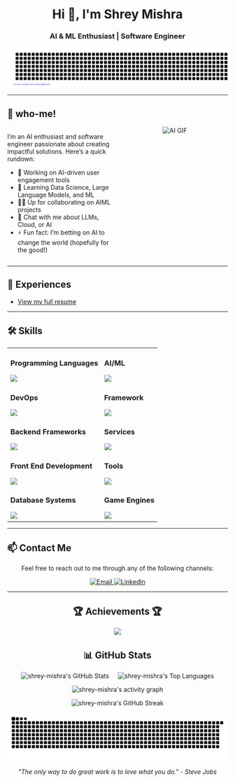 <h1 align="center">Hi 👋, I'm Shrey Mishra</h1>
<h3 align="center">AI & ML Enthusiast | Software Engineer</h3>

![gitartwork](gitartwork.svg)




---

## 🚀 who-me!

<div style="display: flex; justify-content: space-between; gap: 20px;">
  <div style="flex: 1; text-align: left;">
    <p>I’m an AI enthusiast and software engineer passionate about creating impactful solutions. Here’s a quick rundown:</p>
    <ul>
      <li>🔭 Working on AI-driven user engagement tools</li>
      <li>🌱 Learning Data Science, Large Language Models, and ML</li>
      <li>👯‍♂️ Up for collaborating on AIML projects</li>
      <li>💬 Chat with me about LLMs, Cloud, or AI</li>
      <li>⚡ Fun fact: I’m betting on AI to change the world (hopefully for the good!)</li>
    </ul>
  </div>
  <div style="flex: 1; text-align: center;">
    <img src="https://i.gifer.com/Gmjd.gif" alt="AI GIF" style="width: 300px; height: auto;"/>
  </div>
</div>

---

## 📄 Experiences

- [View my full resume](https://drive.google.com/file/d/14O4oVN6HEjzotuLcE1KcLe0Q0DglqXHf/view?usp=sharing)

---

## 🛠️ Skills

<table style="border-collapse: collapse; width: 100%;">
  <tr>
    <td>
      <h3>Programming Languages</h3>
      <img src="https://skillicons.dev/icons?i=python,c,javascript" />
      <h3>DevOps</h3>
      <img src="https://skillicons.dev/icons?i=docker,aws,gcp" />
      <h3>Backend Frameworks</h3>
      <img src="https://skillicons.dev/icons?i=fastapi,flask,django,redis,postgresql" />
      <h3>Front End Development</h3>
      <img src="https://skillicons.dev/icons?i=html,css,javascript,react" />
      <h3>Database Systems</h3>
      <img src="https://skillicons.dev/icons?i=mongodb,mysql,postgres" />
    </td>
    <td>
      <h3>AI/ML</h3>
      <img src="https://skillicons.dev/icons?i=pytorch,opencv,scikitlearn,numpy,pandas" />
      <h3>Framework</h3>
      <img src="https://skillicons.dev/icons?i=django,fastapi" />
      <h3>Services</h3>
      <img src="https://skillicons.dev/icons?i=azure,firebase,postman" />
      <h3>Tools</h3>
      <img src="https://skillicons.dev/icons?i=git,vscode,linux,nginx" />
      <h3>Game Engines</h3>
      <img src="https://skillicons.dev/icons?i=unreal" />
    </td>
  </tr>
</table>


---

## 📫 Contact Me

<p align="center">Feel free to reach out to me through any of the following channels:</p>

<p align="center">
  <a href="mailto:shrey.mishra.dev@gmail.com">
    <img src="https://img.shields.io/badge/Email-shrey.mishra.dev%40gmail.com-333333?style=for-the-badge&logo=gmail&logoColor=white" alt="Email">
  </a>
  <a href="https://www.linkedin.com/in/-shrey-mishra">
    <img src="https://img.shields.io/badge/LinkedIn-Shrey%20Mishra-0A66C2?style=for-the-badge&logo=linkedin&logoColor=white" alt="LinkedIn">
  </a>
</p>

---


<!-- Trophies -->
<h2 align="center">🏆 Achievements 🏆</h2>
<p align="center">
  <img src="https://github-profile-trophy.vercel.app/?username=shrey-mishra&theme=onestar" />
</p>

<h2 align="center">📊 GitHub Stats</h2>

<p align="center">
  <div style="display: flex; justify-content: center; align-items: center; margin: 0 auto;">
    <img src="https://github-readme-stats.vercel.app/api?username=shrey-mishra&show_icons=true&count_private=true&theme=react&include_all_commits=true&hide_border=true&custom_title=My%20GitHub%20Stats&animated=true" alt="shrey-mishra's GitHub Stats" style="margin: 0 10px;"/>
    <img src="https://github-readme-stats.vercel.app/api/top-langs/?username=shrey-mishra&layout=compact&theme=react&hide_border=true" alt="shrey-mishra's Top Languages" style="margin: 0 10px;"/>
  </div>
</p>

<p align="center">
  <img src="https://github-readme-activity-graph.vercel.app/graph?username=shrey-mishra&theme=react-dark" alt="shrey-mishra's activity graph" />
</p>
<p align="center">
  <img src="https://github-readme-streak-stats.herokuapp.com/?user=shrey-mishra&theme=vue-dark&hide_border=true" alt="shrey-mishra's GitHub Streak" />
</p>

![snake gif](https://github.com/shrey-mishra/shrey-mishra/blob/output/github-snake-dark.svg)


<p align="center"><em>"The only way to do great work is to love what you do." - Steve Jobs</em></p>
